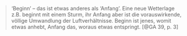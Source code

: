 > ‘Beginn’ – das ist etwas anderes als ‘Anfang’. Eine neue Wetterlage z.B. beginnt mit einem Sturm, ihr Anfang aber ist die vorauswirkende, völlige Umwandlung der Luftverhältnisse. Beginn ist jenes, womit etwas anhebt, Anfang das, woraus etwas entspringt. [@GA 39, p. 3]